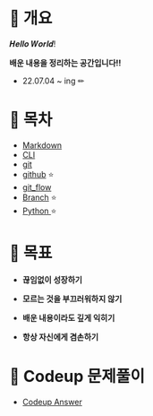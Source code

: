 # 📝 개요

𝑯𝒆𝒍𝒍𝒐 𝑾𝒐𝒓𝒍𝒅!

**배운 내용을 정리하는 공간입니다!!**

- 22.07.04 ~ ing ✏



# 🌱 목차

- [Markdown](https://github.com/jaejae200/TIL/tree/master/Markdown)
- [CLI](https://github.com/jaejae200/TIL/tree/master/CLI)
- [git](https://github.com/jaejae200/TIL/tree/master/git)
- [github](https://github.com/jaejae200/TIL/tree/master/gitHub) ⭐
- [git_flow](https://github.com/jaejae200/TIL/tree/master/git_flow)
- [Branch](https://github.com/jaejae200/TIL/tree/master/Branch) ⭐
- [Python ](https://github.com/jaejae200/TIL/tree/master/Python)⭐

# 📆 목표 

- **끊임없이 성장하기**

- **모르는 것을 부끄러워하지 않기**

- **배운 내용이라도 깊게 익히기**

- **항상 자신에게 겸손하기**

  

# 📙 Codeup 문제풀이

- [Codeup Answer](https://github.com/jaejae200/TIL/tree/master/Codeup)

